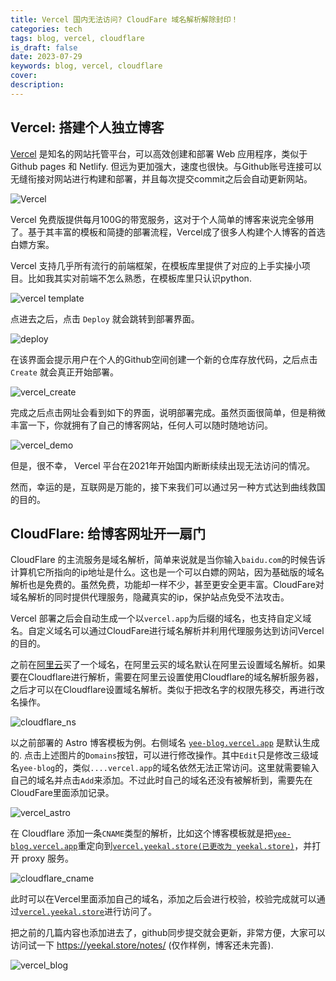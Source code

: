 ```yaml
---
title: Vercel 国内无法访问? CloudFare 域名解析解除封印！
categories: tech
tags: blog, vercel, cloudflare
is_draft: false
date: 2023-07-29
keywords: blog, vercel, cloudflare
cover: 
description: 
---
```


## Vercel: 搭建个人独立博客

[Vercel](https://vercel.com/) 是知名的网站托管平台，可以高效创建和部署 Web 应用程序，类似于Github pages 和 Netlify. 但远为更加强大，速度也很快。与Github账号连接可以无缝衔接对网站进行构建和部署，并且每次提交commit之后会自动更新网站。

![Vercel](https://cdn.jsdelivr.net/gh/YeeKal/img_land/blog/07/20230729213513.png)

Vercel 免费版提供每月100G的带宽服务，这对于个人简单的博客来说完全够用了。基于其丰富的模板和简捷的部署流程，Vercel成了很多人构建个人博客的首选白嫖方案。

Vercel 支持几乎所有流行的前端框架，在模板库里提供了对应的上手实操小项目。比如我其实对前端不怎么熟悉，在模板库里只认识python.

![vercel template](https://cdn.jsdelivr.net/gh/YeeKal/img_land/blog/07/20230729215730.png)

点进去之后，点击 `Deploy` 就会跳转到部署界面。

![deploy](https://cdn.jsdelivr.net/gh/YeeKal/img_land/blog/07/20230729215918.png)

在该界面会提示用户在个人的Github空间创建一个新的仓库存放代码，之后点击 `Create` 就会真正开始部署。

![vercel_create](https://cdn.jsdelivr.net/gh/YeeKal/img_land/blog/07/20230729220119.png)

完成之后点击网址会看到如下的界面，说明部署完成。虽然页面很简单，但是稍微丰富一下，你就拥有了自己的博客网站，任何人可以随时随地访问。

![vercel_demo](https://cdn.jsdelivr.net/gh/YeeKal/img_land/blog/07/20230729220636.png)

但是，很不幸， Vercel 平台在2021年开始国内断断续续出现无法访问的情况。

然而，幸运的是，互联网是万能的，接下来我们可以通过另一种方式达到曲线救国的目的。

## CloudFlare: 给博客网址开一扇门

CloudFlare 的主流服务是域名解析，简单来说就是当你输入`baidu.com`的时候告诉计算机它所指向的ip地址是什么。这也是一个可以白嫖的网站，因为基础版的域名解析也是免费的。虽然免费，功能却一样不少，甚至更安全更丰富。CloudFare对域名解析的同时提供代理服务，隐藏真实的ip，保护站点免受不法攻击。

Vercel 部署之后会自动生成一个以`vercel.app`为后缀的域名，也支持自定义域名。自定义域名可以通过CloudFare进行域名解析并利用代理服务达到访问Vercel的目的。

之前在[阿里云](https://t.aliyun.com/U/AD3J0X)买了一个域名，在阿里云买的域名默认在阿里云设置域名解析。如果要在Cloudflare进行解析，需要在阿里云设置使用Cloudflare的域名解析服务器，之后才可以在Cloudflare设置域名解析。类似于把改名字的权限先移交，再进行改名操作。

![cloudflare_ns](https://cdn.jsdelivr.net/gh/YeeKal/img_land/blog/07/20230730085647.png)

以之前部署的 Astro 博客模板为例。右侧域名 [`yee-blog.vercel.app`](https://yee-blog.vercel.app/) 是默认生成的. 点击上述图片的`Domains`按钮，可以进行修改操作。其中`Edit`只是修改三级域名`yee-blog`的，类似`....vercel.app`的域名依然无法正常访问。这里就需要输入自己的域名并点击`Add`来添加。不过此时自己的域名还没有被解析到，需要先在CloudFare里面添加记录。

![vercel_astro](https://cdn.jsdelivr.net/gh/YeeKal/img_land/blog/07/20230730091425.png)

在 Cloudflare 添加一条`CNAME`类型的解析，比如这个博客模板就是把[`yee-blog.vercel.app`](https://yee-blog.vercel.app/)重定向到[`vercel.yeekal.store(已更改为 yeekal.store)`](https://yeekal.store/)，并打开 proxy 服务。

![cloudflare_cname](https://cdn.jsdelivr.net/gh/YeeKal/img_land/blog/07/20230730092137.png)

此时可以在Vercel里面添加自己的域名，添加之后会进行校验，校验完成就可以通过[`vercel.yeekal.store`](https://yeekal.store/)进行访问了。

把之前的几篇内容也添加进去了，github同步提交就会更新，非常方便，大家可以访问试一下 https://yeekal.store/notes/ (仅作样例，博客还未完善).

![vercel_blog](https://cdn.jsdelivr.net/gh/YeeKal/img_land/blog/07/20230730093727.png)
